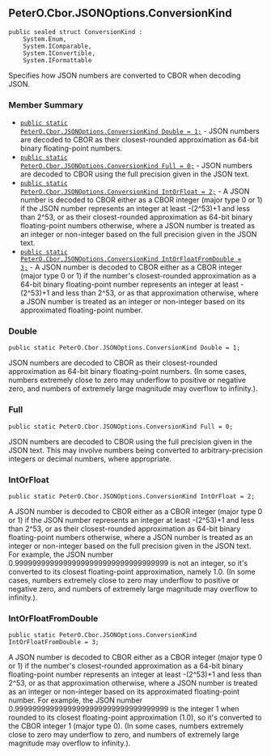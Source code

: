 ## PeterO.Cbor.JSONOptions.ConversionKind

    public sealed struct ConversionKind :
        System.Enum,
        System.IComparable,
        System.IConvertible,
        System.IFormattable

Specifies how JSON numbers are converted to CBOR when decoding JSON.

### Member Summary
* <code>[public static PeterO.Cbor.JSONOptions.ConversionKind Double = 1;](#Double)</code> - JSON numbers are decoded to CBOR as their closest-rounded approximation as 64-bit binary floating-point numbers.
* <code>[public static PeterO.Cbor.JSONOptions.ConversionKind Full = 0;](#Full)</code> - JSON numbers are decoded to CBOR using the full precision given in the JSON text.
* <code>[public static PeterO.Cbor.JSONOptions.ConversionKind IntOrFloat = 2;](#IntOrFloat)</code> - A JSON number is decoded to CBOR either as a CBOR integer (major type 0 or 1) if the JSON number represents an integer at least -(2^53)+1 and less than 2^53, or as their closest-rounded approximation as 64-bit binary floating-point numbers otherwise, where a JSON number is treated as an integer or non-integer based on the full precision given in the JSON text.
* <code>[public static PeterO.Cbor.JSONOptions.ConversionKind IntOrFloatFromDouble = 3;](#IntOrFloatFromDouble)</code> - A JSON number is decoded to CBOR either as a CBOR integer (major type 0 or 1) if the number's closest-rounded approximation as a 64-bit binary floating-point number represents an integer at least -(2^53)+1 and less than 2^53, or as that approximation otherwise, where a JSON number is treated as an integer or non-integer based on its approximated floating-point number.

<a id="Double"></a>
### Double

    public static PeterO.Cbor.JSONOptions.ConversionKind Double = 1;

JSON numbers are decoded to CBOR as their closest-rounded approximation as 64-bit binary floating-point numbers. (In some cases, numbers extremely close to zero may underflow to positive or negative zero, and numbers of extremely large magnitude may overflow to infinity.).

<a id="Full"></a>
### Full

    public static PeterO.Cbor.JSONOptions.ConversionKind Full = 0;

JSON numbers are decoded to CBOR using the full precision given in the JSON text. This may involve numbers being converted to arbitrary-precision integers or decimal numbers, where appropriate.

<a id="IntOrFloat"></a>
### IntOrFloat

    public static PeterO.Cbor.JSONOptions.ConversionKind IntOrFloat = 2;

A JSON number is decoded to CBOR either as a CBOR integer (major type 0 or 1) if the JSON number represents an integer at least -(2^53)+1 and less than 2^53, or as their closest-rounded approximation as 64-bit binary floating-point numbers otherwise, where a JSON number is treated as an integer or non-integer based on the full precision given in the JSON text. For example, the JSON number 0.99999999999999999999999999999999999 is not an integer, so it's converted to its closest floating-point approximation, namely 1.0. (In some cases, numbers extremely close to zero may underflow to positive or negative zero, and numbers of extremely large magnitude may overflow to infinity.).

<a id="IntOrFloatFromDouble"></a>
### IntOrFloatFromDouble

    public static PeterO.Cbor.JSONOptions.ConversionKind IntOrFloatFromDouble = 3;

A JSON number is decoded to CBOR either as a CBOR integer (major type 0 or 1) if the number's closest-rounded approximation as a 64-bit binary floating-point number represents an integer at least -(2^53)+1 and less than 2^53, or as that approximation otherwise, where a JSON number is treated as an integer or non-integer based on its approximated floating-point number. For example, the JSON number 0.99999999999999999999999999999999999 is the integer 1 when rounded to its closest floating-point approximation (1.0), so it's converted to the CBOR integer 1 (major type 0). (In some cases, numbers extremely close to zero may underflow to zero, and numbers of extremely large magnitude may overflow to infinity.).
